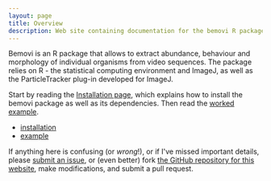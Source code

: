 ```yaml
---
layout: page
title: Overview
description: Web site containing documentation for the bemovi R package
---
```


Bemovi is an R package that allows to extract abundance, behaviour and morphology of individual 
organisms from video sequences. The package relies on R - the statistical computing environment
and ImageJ, as well as the ParticleTracker plug-in developed for ImageJ.

Start by reading the [Installation page](pages/installation.html), which
explains how to install the bemovi package as well as its dependencies. Then read the
[worked example](pages/example.html). 

- [installation](pages/installation.html)
- [example](pages/example.html)

If anything here is confusing (or _wrong_!), or if I've missed
important details, please [submit an issue](https://github.com/pennekampster/bemovi/issues), or (even
better) fork [the GitHub repository for this website](http://github.com/pennekampster/bemovi),
make modifications, and submit a pull request.